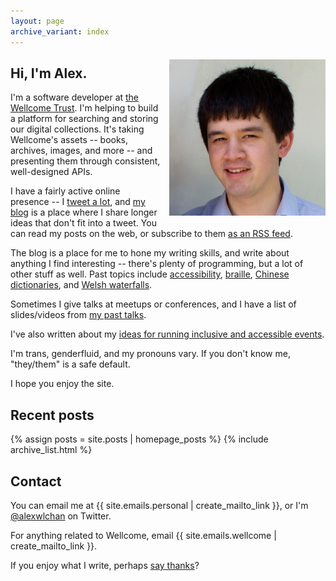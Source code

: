 ```yaml
---
layout: page
archive_variant: index
---
```


<img src="/images/profile.jpg" style="float: right; width: 250px; max-width: 50%; margin-top: 0.4em; margin-left: 1em; margin-bottom: 1em;" alt="A picture of a person set against the sky.">

## Hi, I'm Alex.

I'm a software developer at [the Wellcome Trust][wellcome].
I'm helping to build a platform for searching and storing our digital collections.
It's taking Wellcome's assets -- books, archives, images, and more -- and presenting them through consistent, well-designed APIs.

I have a fairly active online presence -- I [tweet a lot](https://twitter.com/alexwlchan), and [my blog](/all-posts/) is a place where I share longer ideas that don't fit into a tweet.
You can read my posts on the web, or subscribe to them [as an RSS feed](/atom.xml).

The blog is a place for me to hone my writing skills, and write about anything I find interesting -- there's plenty of programming, but a lot of other stuff as well.
Past topics include [accessibility](/2019/01/monki-gras-the-curb-cut-effect/), [braille](/2019/07/ten-braille-facts/), [Chinese dictionaries](/2019/06/reading-a-chinese-dictionary/), and [Welsh waterfalls](/2018/11/aberdulais-waterfall/).

Sometimes I give talks at meetups or conferences, and I have a list of slides/videos from [my past talks](/talks/).

I've also written about my [ideas for running inclusive and accessible events](https://alexwlchan.net/ideas-for-inclusive-events/).

I'm trans, genderfluid, and my pronouns vary.
If you don't know me, "they/them" is a safe default.

I hope you enjoy the site.

[wellcome]: https://en.wikipedia.org/wiki/Wellcome_Trust

## Recent posts

{% assign posts = site.posts | homepage_posts %}
{% include archive_list.html %}

## Contact

You can email me at {{ site.emails.personal | create_mailto_link }}, or I'm [@alexwlchan](https://twitter.com/alexwlchan) on Twitter.

For anything related to Wellcome, email {{ site.emails.wellcome | create_mailto_link }}.

If you enjoy what I write, perhaps [say thanks](/say-thanks/)?
